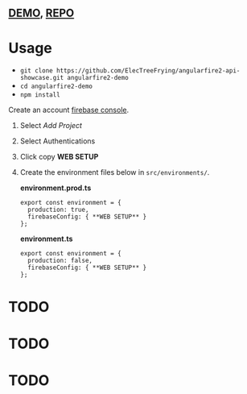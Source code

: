 ## [DEMO][auth-demo],  [REPO][auth]

# Usage

*   `git clone https://github.com/ElecTreeFrying/angularfire2-api-showcase.git angularfire2-demo`
*   `cd angularfire2-demo`
*   `npm install`

Create an account [firebase console][2-link].

1.  Select _Add Project_
1.  Select Authentications
1.  Click copy **WEB SETUP**

1.  Create the environment files below in `src/environments/`.

    **environment.prod.ts**

    ```
    export const environment = {
      production: true,
      firebaseConfig: { **WEB SETUP** }
    };

    ```

    **environment.ts**

    ```
    export const environment = {
      production: false,
      firebaseConfig: { **WEB SETUP** }
    };

    ```

# TODO

# TODO

# TODO

[2-link]: https://console.firebase.google.com
[auth]: https://github.com/ElecTreeFrying/angularfire2-api-showcase/tree/master/src/app/authentication
[auth-demo]: https://workshop-demo-65669.firebaseapp.com/auth
